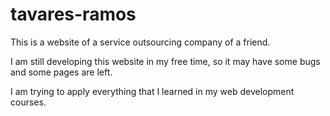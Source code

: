 # tavares-ramos
This is a website of a service outsourcing company of a friend.

I am still developing this website in my free time, so it may have some bugs and some pages are left.

I am trying to apply everything that I learned in my web development courses.

